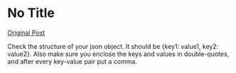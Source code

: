# No Title

[Original Post](https://discourse.onlinedegree.iitm.ac.in/t/161083/119)

<p>Check the structure of your json object. It should be {key1: value1, key2: value2}. Also make sure you enclose the keys and values in double-quotes, and after every key-value pair put a comma.</p>